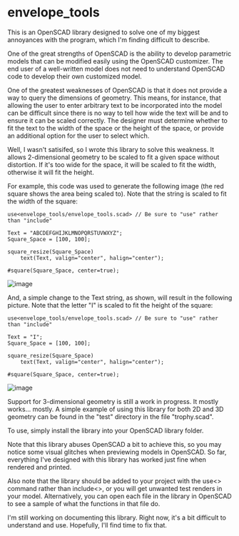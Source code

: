 # envelope_tools
This is an OpenSCAD library designed to solve one of my biggest annoyances with the program, which I'm finding difficult to describe.

One of the great strengths of OpenSCAD is the ability to develop parametric models that can be modified easily using the OpenSCAD customizer.  The end user of a well-written model does not need to understand OpenSCAD code to develop their own customized model.

One of the greatest weaknesses of OpenSCAD is that it does not provide a way to query the dimensions of geometry.  This means, for instance, that allowing the user to enter arbitrary text to be incorporated into the model can be difficult since there is no way to tell how wide the text will be and to ensure it can be scaled correctly.  The designer must determine whether to fit the text to the width of the space or the height of the space, or provide an additional option for the user to select which.

Well, I wasn't satisifed, so I wrote this library to solve this weakness.  It allows 2-dimensional geometry to be scaled to fit a given space without distortion.  If it's too wide for the space, it will be scaled to fit the width, otherwise it will fit the height.

For example, this code was used to generate the following image (the red square shows the area being scaled to).  Note that the string is scaled to fit the width of the square:

```
use<envelope_tools/envelope_tools.scad> // Be sure to "use" rather than "include"

Text = "ABCDEFGHIJKLMNOPQRSTUVWXYZ";
Square_Space = [100, 100];

square_resize(Square_Space)
    text(Text, valign="center", halign="center");

#square(Square_Space, center=true);
```

![image](https://user-images.githubusercontent.com/54730012/223909135-b176139a-d0ae-40ac-9791-14aa5842281e.png)

And, a simple change to the Text string, as shown, will result in the following picture.  Note that the letter "I" is scaled to fit the height of the square:

```
use<envelope_tools/envelope_tools.scad> // Be sure to "use" rather than "include"

Text = "I";
Square_Space = [100, 100];

square_resize(Square_Space)
    text(Text, valign="center", halign="center");

#square(Square_Space, center=true);
```

![image](https://user-images.githubusercontent.com/54730012/223909746-06f66e2a-2b2d-48e7-90e7-d134864c1e4a.png)

Support for 3-dimensional geometry is still a work in progress.  It mostly works... mostly.  A simple example of using this library for both 2D and 3D geometry can be found in the "test" directory in the file "trophy.scad".

To use, simply install the library into your OpenSCAD library folder.  

Note that this library abuses OpenSCAD a bit to achieve this, so you may notice some visual glitches when previewing models in OpenSCAD.  So far, everything I've designed with this library has worked just fine when rendered and printed.

Also note that the library should be added to your project with the use<> command rather than include<>, or you will get unwanted test renders in your model.  Alternatively, you can open each file in the library in OpenSCAD to see a sample of what the functions in that file do.

I'm still working on documenting this library.  Right now, it's a bit difficult to understand and use.  Hopefully, I'll find time to fix that.
